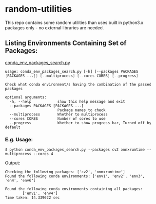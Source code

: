 # random-utilities

This repo contains some random utilities than uses built in python3.x packages only - no external libraries are needed.

## Listing Environments Containing Set of Packages: 

[conda_env_packages_search.py](https://github.com/mohamadmansourX/random-utilities/blob/main/conda_env_packages_search.py)

```
usage: conda_env_packages_search.py [-h] [--packages PACKAGES [PACKAGES ...]] [--multiprocess] [--cores CORES] [--progress]

Check what conda environment/s having the combination of the passed packages

optional arguments:
  -h, --help            show this help message and exit
  --packages PACKAGES [PACKAGES ...]
                        Package names to check
  --multiprocess        Whether to multiprocess
  --cores CORES         Number of cores to use
  --progress            Whether to show progress bar, Turned off by default
```

### E.g. Usage:

```
$ python conda_env_packages_search.py --packages cv2 onnxruntime --multiprocess --cores 4
```

Output:
```
Checking the following packages: ['cv2', 'onnxruntime']
Found the following conda environments: ['env1', 'env2', 'env3', 'en4', 'env6']

Found the following conda environments containing all packages:
        ['env1', 'env4']
Time taken: 14.339622 sec
```
